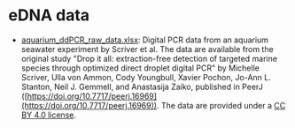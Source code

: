 # eDNA data

- [aquarium_ddPCR_raw_data.xlsx](aquarium_ddPCR_raw_data.xlsx): Digital PCR data from an aquarium seawater experiment by Scriver et al. The data are available from the original study "Drop it all: extraction-free detection of targeted marine species through optimized direct droplet digital PCR" by  Michelle Scriver, Ulla von Ammon, Cody Youngbull, Xavier Pochon, Jo-Ann L. Stanton, Neil J. Gemmell, and Anastasija Zaiko, published in PeerJ ([https://doi.org/10.7717/peerj.16969](https://doi.org/10.7717/peerj.16969)). The data are provided under a [CC BY 4.0 license](https://creativecommons.org/licenses/by/4.0/).
